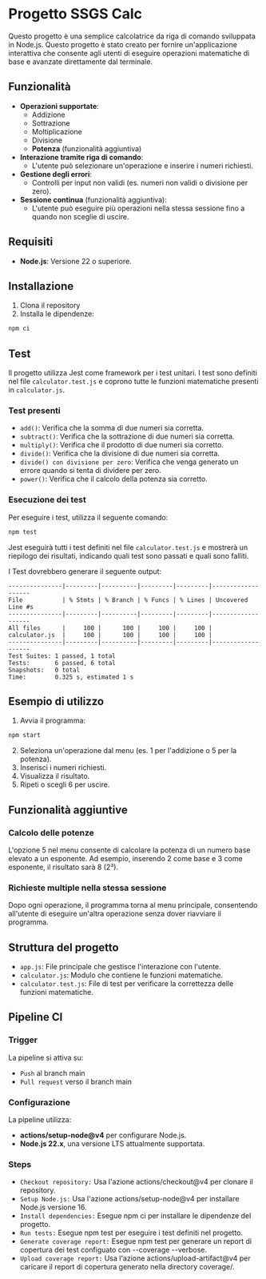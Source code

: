 # Progetto SSGS Calc

Questo progetto è una semplice calcolatrice da riga di comando sviluppata in Node.js. Questo progetto è stato creato per fornire un'applicazione interattiva che consente agli utenti di eseguire operazioni matematiche di base e avanzate direttamente dal terminale.

## Funzionalità

- **Operazioni supportate**:
  - Addizione
  - Sottrazione
  - Moltiplicazione
  - Divisione
  - **Potenza** (funzionalità aggiuntiva)
- **Interazione tramite riga di comando**:
  - L'utente può selezionare un'operazione e inserire i numeri richiesti.
- **Gestione degli errori**:
  - Controlli per input non validi (es. numeri non validi o divisione per zero).
- **Sessione continua** (funzionalità aggiuntiva):
  - L'utente può eseguire più operazioni nella stessa sessione fino a quando non sceglie di uscire.

## Requisiti

- **Node.js**: Versione 22 o superiore.

## Installazione

1. Clona il repository
2. Installa le dipendenze:
```bash
npm ci
```

## Test

Il progetto utilizza Jest come framework per i test unitari. I test sono definiti nel file `calculator.test.js` e coprono tutte le funzioni matematiche presenti in `calculator.js`.

### Test presenti

- `add()`: Verifica che la somma di due numeri sia corretta.
- `subtract()`: Verifica che la sottrazione di due numeri sia corretta.
- `multiply()`: Verifica che il prodotto di due numeri sia corretto.
- `divide()`: Verifica che la divisione di due numeri sia corretta.
- `divide() con divisione per zero`: Verifica che venga generato un errore quando si tenta di dividere per zero.
- `power()`: Verifica che il calcolo della potenza sia corretto.

### Esecuzione dei test

Per eseguire i test, utilizza il seguente comando:
```bash
npm test
```
Jest eseguirà tutti i test definiti nel file `calculator.test.js` e mostrerà un riepilogo dei risultati, indicando quali test sono passati e quali sono falliti.

I Test dovrebbero generare il seguente output:

```text
---------------|---------|----------|---------|---------|-------------------
File           | % Stmts | % Branch | % Funcs | % Lines | Uncovered Line #s 
---------------|---------|----------|---------|---------|-------------------
All files      |     100 |      100 |     100 |     100 |                   
calculator.js  |     100 |      100 |     100 |     100 |                   
---------------|---------|----------|---------|---------|-------------------
Test Suites: 1 passed, 1 total
Tests:       6 passed, 6 total
Snapshots:   0 total
Time:        0.325 s, estimated 1 s
```


## Esempio di utilizzo

1. Avvia il programma:
```bash
npm start
```

2. Seleziona un'operazione dal menu (es. 1 per l'addizione o 5 per la potenza).
3. Inserisci i numeri richiesti.
4. Visualizza il risultato.
5. Ripeti o scegli 6 per uscire.

## Funzionalità aggiuntive

### Calcolo delle potenze

L'opzione 5 nel menu consente di calcolare la potenza di un numero base elevato a un esponente. Ad esempio, inserendo 2 come base e 3 come esponente, il risultato sarà 8 (2³).

### Richieste multiple nella stessa sessione

Dopo ogni operazione, il programma torna al menu principale, consentendo all'utente di eseguire un'altra operazione senza dover riavviare il programma.

## Struttura del progetto

- `app.js`: File principale che gestisce l'interazione con l'utente.
- `calculator.js`: Modulo che contiene le funzioni matematiche.
- `calculator.test.js`: File di test per verificare la correttezza delle funzioni matematiche.

## Pipeline CI
### Trigger

La pipeline si attiva su:

- `Push` al branch main
- `Pull request` verso il branch main

### Configurazione

La pipeline utilizza:
- **actions/setup-node@v4** per configurare Node.js.
- **Node.js 22.x**, una versione LTS attualmente supportata.

### Steps
- `Checkout repository:` Usa l'azione actions/checkout@v4 per clonare il repository.
- `Setup Node.js:` Usa l'azione actions/setup-node@v4 per installare Node.js versione 16.
- `Install dependencies:` Esegue npm ci per installare le dipendenze del progetto.
- `Run tests:` Esegue npm test per eseguire i test definiti nel progetto.
- `Generate coverage report:` Esegue npm test per generare un report di copertura dei test configuato con --coverage --verbose.
- `Upload coverage report:` Usa l'azione actions/upload-artifact@v4 per caricare il report di copertura generato nella directory coverage/.
